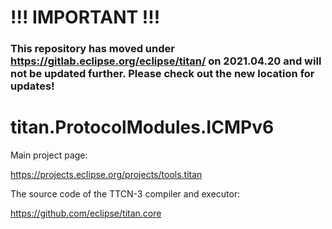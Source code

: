 # !!! IMPORTANT !!!
### This repository has moved under https://gitlab.eclipse.org/eclipse/titan/ on 2021.04.20 and will not be updated further. Please check out the new location for updates!

# 

# titan.ProtocolModules.ICMPv6

Main project page:

https://projects.eclipse.org/projects/tools.titan

The source code of the TTCN-3 compiler and executor:

https://github.com/eclipse/titan.core
